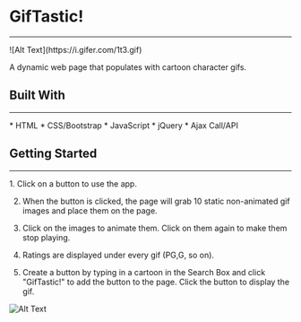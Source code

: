 <h1>GifTastic!</h1>
<hr>
![Alt Text](https://i.gifer.com/1t3.gif)

A dynamic web page that populates with cartoon character gifs.

<h2>Built With</h2>
<hr>
* HTML
* CSS/Bootstrap
* JavaScript
* jQuery
* Ajax Call/API

<h2>Getting Started</h2>
<hr>
1. Click on a button to use the app. 

2. When the button is clicked, the page will grab 10 static non-animated gif images and place them on the page.

3. Click on the images to animate them. Click on them again to make them stop playing. 

4. Ratings are displayed under every gif (PG,G, so on).

5. Create a button by typing in a cartoon in the Search Box and click "GifTastic!" to add the button to the page. Click the button to display the gif.

![Alt Text](https://typeset-beta.imgix.net/lovelace/uploads/491/8bcf63c0-cf29-0132-4708-0e9062a7590a.gif)

